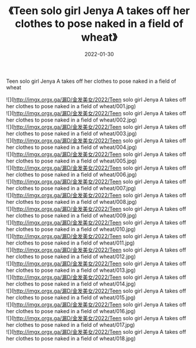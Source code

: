 ﻿---
layout: post
title:  《Teen solo girl Jenya A takes off her clothes to pose naked in a field of wheat》
date:   2022-01-30
img: http://imgx.orgx.ga/漏D/金发美女/2022/Teen solo girl Jenya A takes off her clothes to pose naked in a field of wheat/000.jpg
categories: [美女, 清纯, 唯美]
---

Teen solo girl Jenya A takes off her clothes to pose naked in a field of wheat

  ![](http://imgx.orgx.ga/漏D/金发美女/2022/Teen solo girl Jenya A takes off her clothes to pose naked in a field of wheat/001.jpg) <br> ![](http://imgx.orgx.ga/漏D/金发美女/2022/Teen solo girl Jenya A takes off her clothes to pose naked in a field of wheat/002.jpg) <br> ![](http://imgx.orgx.ga/漏D/金发美女/2022/Teen solo girl Jenya A takes off her clothes to pose naked in a field of wheat/003.jpg) <br> ![](http://imgx.orgx.ga/漏D/金发美女/2022/Teen solo girl Jenya A takes off her clothes to pose naked in a field of wheat/004.jpg) <br> ![](http://imgx.orgx.ga/漏D/金发美女/2022/Teen solo girl Jenya A takes off her clothes to pose naked in a field of wheat/005.jpg) <br> ![](http://imgx.orgx.ga/漏D/金发美女/2022/Teen solo girl Jenya A takes off her clothes to pose naked in a field of wheat/006.jpg) <br> ![](http://imgx.orgx.ga/漏D/金发美女/2022/Teen solo girl Jenya A takes off her clothes to pose naked in a field of wheat/007.jpg) <br> ![](http://imgx.orgx.ga/漏D/金发美女/2022/Teen solo girl Jenya A takes off her clothes to pose naked in a field of wheat/008.jpg) <br> ![](http://imgx.orgx.ga/漏D/金发美女/2022/Teen solo girl Jenya A takes off her clothes to pose naked in a field of wheat/009.jpg) <br> ![](http://imgx.orgx.ga/漏D/金发美女/2022/Teen solo girl Jenya A takes off her clothes to pose naked in a field of wheat/010.jpg) <br> ![](http://imgx.orgx.ga/漏D/金发美女/2022/Teen solo girl Jenya A takes off her clothes to pose naked in a field of wheat/011.jpg) <br> ![](http://imgx.orgx.ga/漏D/金发美女/2022/Teen solo girl Jenya A takes off her clothes to pose naked in a field of wheat/012.jpg) <br> ![](http://imgx.orgx.ga/漏D/金发美女/2022/Teen solo girl Jenya A takes off her clothes to pose naked in a field of wheat/013.jpg) <br> ![](http://imgx.orgx.ga/漏D/金发美女/2022/Teen solo girl Jenya A takes off her clothes to pose naked in a field of wheat/014.jpg) <br> ![](http://imgx.orgx.ga/漏D/金发美女/2022/Teen solo girl Jenya A takes off her clothes to pose naked in a field of wheat/015.jpg) <br> ![](http://imgx.orgx.ga/漏D/金发美女/2022/Teen solo girl Jenya A takes off her clothes to pose naked in a field of wheat/016.jpg) <br> ![](http://imgx.orgx.ga/漏D/金发美女/2022/Teen solo girl Jenya A takes off her clothes to pose naked in a field of wheat/017.jpg) <br> ![](http://imgx.orgx.ga/漏D/金发美女/2022/Teen solo girl Jenya A takes off her clothes to pose naked in a field of wheat/018.jpg) <br>